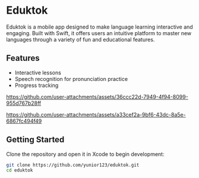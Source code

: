 # Eduktok

Eduktok is a mobile app designed to make language learning interactive and engaging. Built with Swift, it offers users an intuitive platform to master new languages through a variety of fun and educational features.

## Features
- Interactive lessons
- Speech recognition for pronunciation practice
- Progress tracking

https://github.com/user-attachments/assets/36ccc22d-7949-4f94-8099-955d767b28ff

https://github.com/user-attachments/assets/a33cef2a-9bf6-43dc-8a5e-6867fc494f49

## Getting Started
Clone the repository and open it in Xcode to begin development:

```bash
git clone https://github.com/yunior123/eduktok.git
cd eduktok


